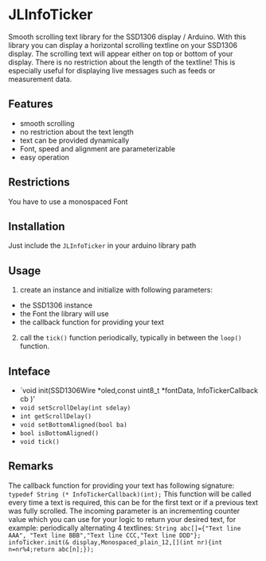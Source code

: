 # JLInfoTicker
Smooth scrolling text library for the SSD1306 display / Arduino.
With this library you can display a horizontal scrolling textline on your SSD1306 display. The scrolling text will appear either on top or bottom of your display. There is no restriction about the length of the textline! This is especially useful for displaying live messages such as feeds or measurement data.
## Features
* smooth scrolling  
* no restriction about the text length
* text can be provided dynamically
* Font, speed and alignment are parameterizable 
* easy operation
## Restrictions
You have to use a monospaced Font
## Installation
Just include the `JLInfoTicker`  in your arduino library path
## Usage
1. create an instance and initialize with following parameters:
  * the SSD1306 instance
  * the Font the library will use
  * the callback function for providing your text
2. call the `tick()` function periodically, typically in between the `loop()` function. 
## Inteface
* `void init(SSD1306Wire *oled,const uint8_t *fontData, InfoTickerCallback cb )'
* `void setScrollDelay(int sdelay)`
* `int getScrollDelay()`
* `void setBottomAligned(bool ba)`
* `bool isBottomAligned()`
* `void tick()`
## Remarks
The callback function for providing your text has following signature: `typedef String (* InfoTickerCallback)(int);`
This function will be called every time a text is required, this can be for the first text or if a previous text was fully scrolled. The incoming parameter is an incrementing counter value which you can use for your logic to return your desired text, 
for example: periodically alternating 4 textlines:
`
String abc[]={"Text line AAA", "Text line BBB","Text line CCC,"Text line DDD"};
infoTicker.init(& display,Monospaced_plain_12,[](int nr){int n=nr%4;return abc[n];});
`
